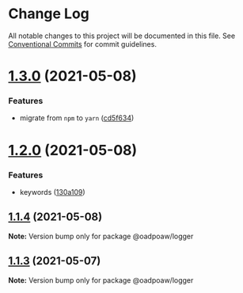 # Change Log

All notable changes to this project will be documented in this file.
See [Conventional Commits](https://conventionalcommits.org) for commit guidelines.

# [1.3.0](https://github.com/oadpoaw/packages/compare/@oadpoaw/logger@1.2.0...@oadpoaw/logger@1.3.0) (2021-05-08)


### Features

* migrate from `npm` to `yarn` ([cd5f634](https://github.com/oadpoaw/packages/commit/cd5f6344bda42c4f1b8fb6f8f877400a426e32d3))





# [1.2.0](https://github.com/oadpoaw/packages/compare/@oadpoaw/logger@1.1.4...@oadpoaw/logger@1.2.0) (2021-05-08)


### Features

* keywords ([130a109](https://github.com/oadpoaw/packages/commit/130a109de4f52048e29338ac7b6eb9d9c0ec1157))





## [1.1.4](https://github.com/oadpoaw/packages/compare/@oadpoaw/logger@1.1.3...@oadpoaw/logger@1.1.4) (2021-05-08)

**Note:** Version bump only for package @oadpoaw/logger





## [1.1.3](https://github.com/oadpoaw/packages/compare/@oadpoaw/logger@1.1.2...@oadpoaw/logger@1.1.3) (2021-05-07)

**Note:** Version bump only for package @oadpoaw/logger
